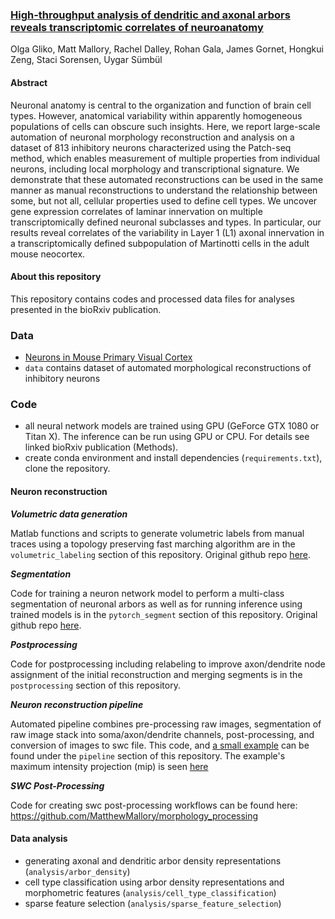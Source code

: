 ### [High-throughput analysis of dendritic and axonal arbors reveals transcriptomic correlates of neuroanatomy](https://www.nature.com/articles/s41467-024-50728-9)
Olga Gliko, Matt Mallory, Rachel Dalley, Rohan Gala, James Gornet, Hongkui Zeng, Staci Sorensen, Uygar Sümbül

#### Abstract
Neuronal anatomy is central to the organization and function of brain cell types. However, anatomical variability within apparently homogeneous populations of cells can obscure such insights. Here, we report large-scale automation of neuronal morphology reconstruction and analysis on a dataset of 813 inhibitory neurons characterized using the Patch-seq method, which enables measurement of multiple properties from individual neurons, including local morphology and transcriptional signature. We demonstrate that these automated reconstructions can be used in the same manner as manual reconstructions to understand the relationship between some, but not all, cellular properties used to define cell types. We uncover gene expression correlates of laminar innervation on multiple transcriptomically defined neuronal subclasses and types. In particular, our results reveal correlates of the variability in Layer 1 (L1) axonal innervation in a transcriptomically defined subpopulation of Martinotti cells in the adult mouse neocortex.


#### About this repository
This repository contains codes and processed data files for analyses presented in the bioRxiv publication.

### Data

 - [Neurons in Mouse Primary Visual Cortex](https://portal.brain-map.org/explore/classes/multimodal-characterization)
 - `data` contains dataset of automated morphological reconstructions of inhibitory neurons
 
 
### Code

- all neural network models are trained using GPU (GeForce GTX 1080 or Titan X). The inference can be run using GPU or CPU. For details see linked bioRxiv publication (Methods).
- create conda environment and install dependencies (`requirements.txt`), clone the repository.

#### Neuron reconstruction

***Volumetric data generation***

Matlab functions and scripts to generate volumetric labels from manual traces using a topology preserving fast marching algorithm are in the `volumetric_labeling` section of this repository.
Original github repo [here](https://github.com/rhngla/topo-preserve-fastmarching).

***Segmentation***

Code for training a neuron network model to perform a multi-class segmentation of neuronal arbors as well as for running inference using trained models is in the `pytorch_segment` section of this repository.
Original github repo [here](https://github.com/jgornet/NeuroTorch).

***Postprocessing***

Code for postprocessing including relabeling to improve axon/dendrite node assignment of the initial reconstruction and merging segments is in the `postprocessing` section of this repository.

***Neuron reconstruction pipeline***

Automated pipeline combines pre-processing raw images, segmentation of raw image stack into soma/axon/dendrite channels, post-processing, and conversion of images to swc file. This code, and [a small example](https://github.com/ogliko/patchseq-autorecon/blob/master/pipeline/example_pipeline.sh) can be found under the `pipeline` section of this repository. The example's maximum intensity projection (mip) is seen [here](https://github.com/ogliko/patchseq-autorecon/blob/master/pipeline/Example_Specimen_2112/example_specimen.PNG) 
 
***SWC Post-Processing***

Code for creating swc post-processing workflows can be found here:
 https://github.com/MatthewMallory/morphology_processing 

#### Data analysis

 - generating axonal and dendritic arbor density representations (`analysis/arbor_density`)
 - cell type classification using arbor density representations and morphometric features (`analysis/cell_type_classification`)
 - sparse feature selection (`analysis/sparse_feature_selection`)